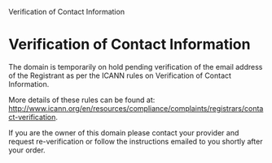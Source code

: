 Verification of Contact Information



Verification of Contact Information
===================================

The domain is temporarily on hold pending verification of the email address of the Registrant as per the ICANN rules on Verification of Contact Information.

More details of these rules can be found at:  
<http://www.icann.org/en/resources/compliance/complaints/registrars/contact-verification>.

If you are the owner of this domain please contact your provider and request re-verification or follow the instructions emailed to you shortly after your order.